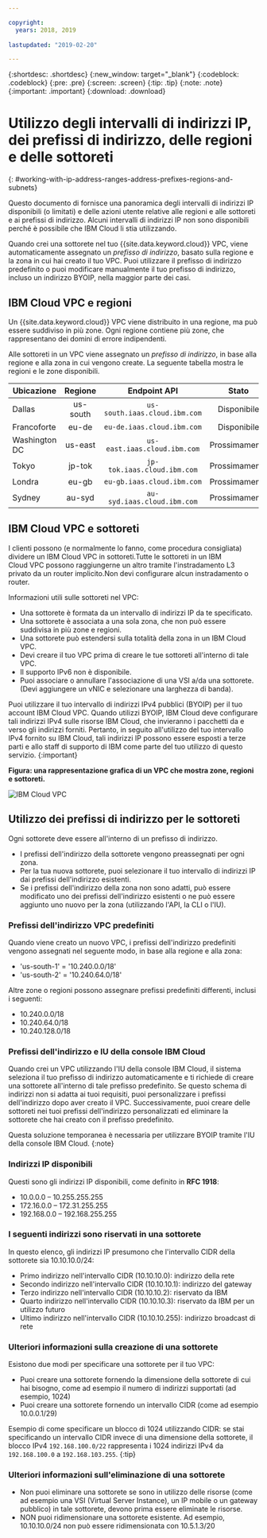 ```yaml
---

copyright:
  years: 2018, 2019
  
lastupdated: "2019-02-20"

---
```


{:shortdesc: .shortdesc}
{:new_window: target="_blank"}
{:codeblock: .codeblock}
{:pre: .pre}
{:screen: .screen}
{:tip: .tip}
{:note: .note}
{:important: .important}
{:download: .download}

# Utilizzo degli intervalli di indirizzi IP, dei prefissi di indirizzo, delle regioni e delle sottoreti 
{: #working-with-ip-address-ranges-address-prefixes-regions-and-subnets}

Questo documento di fornisce una panoramica degli intervalli di indirizzi IP disponibili (o limitati) e delle azioni utente relative alle regioni e alle sottoreti e ai prefissi di indirizzo. Alcuni intervalli di indirizzi IP non sono disponibili perché è possibile che IBM Cloud li stia utilizzando.   

Quando crei una sottorete nel tuo {{site.data.keyword.cloud}} VPC, viene automaticamente assegnato un _prefisso di indirizzo_, basato sulla regione e la zona in cui hai creato il tuo VPC. Puoi utilizzare il prefisso di indirizzo predefinito o puoi modificare manualmente il tuo prefisso di indirizzo, incluso un indirizzo BYOIP, nella maggior parte dei casi. 

## IBM Cloud VPC e regioni

Un {{site.data.keyword.cloud}} VPC viene distribuito in una regione, ma può essere suddiviso in più zone. Ogni regione contiene più zone, che rappresentano dei domini di errore indipendenti.

Alle sottoreti in un VPC viene assegnato un _prefisso di indirizzo_, in base alla regione e alla zona in cui vengono create. La seguente tabella mostra le regioni e le zone disponibili. 

|   Ubicazione     | Regione | Endpoint API | Stato |
| ------- | :------: | :------: |:------: |
| Dallas | us-south | `us-south.iaas.cloud.ibm.com`| Disponibile |
| Francoforte | eu-de | `eu-de.iaas.cloud.ibm.com`| Disponibile |
| Washington DC | us-east | `us-east.iaas.cloud.ibm.com`| Prossimamente |
| Tokyo | jp-tok | `jp-tok.iaas.cloud.ibm.com`| Prossimamente |
| Londra | eu-gb | `eu-gb.iaas.cloud.ibm.com`| Prossimamente |
| Sydney | au-syd | `au-syd.iaas.cloud.ibm.com`| Prossimamente |

## IBM Cloud VPC e sottoreti

I clienti possono (e normalmente lo fanno, come procedura consigliata) dividere un IBM Cloud VPC in sottoreti.Tutte le sottoreti in un IBM Cloud VPC possono raggiungerne un altro tramite l'instradamento L3 privato da un router implicito.Non devi configurare alcun instradamento o router. 

Informazioni utili sulle sottoreti nel VPC:

* Una sottorete è formata da un intervallo di indirizzi IP da te specificato. 
* Una sottorete è associata a una sola zona, che non può essere suddivisa in più zone e regioni.
* Una sottorete può estendersi sulla totalità della zona in un IBM Cloud VPC. 
* Devi creare il tuo VPC prima di creare le tue sottoreti all'interno di tale VPC.
* Il supporto IPv6 non è disponibile.
* Puoi associare o annullare l'associazione di una VSI a/da una sottorete. (Devi aggiungere un vNIC e selezionare una larghezza di banda).

Puoi utilizzare il tuo intervallo di indirizzi IPv4 pubblici (BYOIP) per il tuo account IBM Cloud VPC. Quando utilizzi BYOIP, IBM Cloud deve configurare tali indirizzi IPv4 sulle risorse IBM Cloud, che invieranno i pacchetti da e verso gli indirizzi forniti. Pertanto, in seguito all'utilizzo del tuo intervallo IPv4 fornito su IBM Cloud, tali indirizzi IP possono essere esposti a terze parti e allo staff di supporto di IBM come parte del tuo utilizzo di questo servizio.
{:important}

**Figura: una rappresentazione grafica di un VPC che mostra zone, regioni e sottoreti.**

![IBM Cloud VPC](images/vpc-experience.png)

## Utilizzo dei prefissi di indirizzo per le sottoreti

Ogni sottorete deve essere all'interno di un prefisso di indirizzo.
 * I prefissi dell'indirizzo della sottorete vengono preassegnati per ogni zona.
 * Per la tua nuova sottorete, puoi selezionare il tuo intervallo di indirizzi IP dai prefissi dell'indirizzo esistenti.
 * Se i prefissi dell'indirizzo della zona non sono adatti, può essere modificato uno dei prefissi dell'indirizzo esistenti o ne può essere aggiunto uno nuovo per la zona (utilizzando l'API, la CLI o l'IU).
 
### Prefissi dell'indirizzo VPC predefiniti
 
Quando viene creato un nuovo VPC, i prefissi dell'indirizzo predefiniti vengono assegnati nel seguente modo, in base alla regione e alla zona:
 
* 'us-south-1' = '10.240.0.0/18'
* 'us-south-2' = '10.240.64.0/18'

Altre zone o regioni possono assegnare prefissi predefiniti differenti, inclusi i seguenti:
 
 * 10.240.0.0/18
 * 10.240.64.0/18
 * 10.240.128.0/18
 
### Prefissi dell'indirizzo e IU della console IBM Cloud
 
Quando crei un VPC utilizzando l'IU della console IBM Cloud, il sistema seleziona il tuo prefisso di indirizzo automaticamente e ti richiede di creare una sottorete all'interno di tale prefisso predefinito. Se questo schema di indirizzi non si adatta ai tuoi requisiti, puoi personalizzare i prefissi dell'indirizzo dopo aver creato il VPC. Successivamente, puoi creare delle sottoreti nei tuoi prefissi dell'indirizzo personalizzati ed eliminare la sottorete che hai creato con il prefisso predefinito.
 
Questa soluzione temporanea è necessaria per utilizzare BYOIP tramite l'IU della console IBM Cloud.
{:note}

### Indirizzi IP disponibili

Questi sono gli indirizzi IP disponibili, come definito in **RFC 1918**:

 * 10.0.0.0 – 10.255.255.255
 * 172.16.0.0 – 172.31.255.255
 * 192.168.0.0 – 192.168.255.255

### I seguenti indirizzi sono riservati in una sottorete

In questo elenco, gli indirizzi IP presumono che l'intervallo CIDR della sottorete sia 10.10.10.0/24:

  * Primo indirizzo nell'intervallo CIDR (10.10.10.0): indirizzo della rete
  * Secondo indirizzo nell'intervallo CIDR (10.10.10.1): indirizzo del gateway
  * Terzo indirizzo nell'intervallo CIDR (10.10.10.2): riservato da IBM
  * Quarto indirizzo nell'intervallo CIDR (10.10.10.3): riservato da IBM per un utilizzo futuro
  * Ultimo indirizzo nell'intervallo CIDR (10.10.10.255): indirizzo broadcast di rete

### Ulteriori informazioni sulla creazione di una sottorete

Esistono due modi per specificare una sottorete per il tuo VPC:
  * Puoi creare una sottorete fornendo la dimensione della sottorete di cui hai bisogno, come ad esempio il numero di indirizzi supportati (ad esempio, 1024)
  * Puoi creare una sottorete fornendo un intervallo CIDR (come ad esempio 10.0.0.1/29)
  
Esempio di come specificare un blocco di 1024 utilizzando CIDR: se stai specificando un intervallo CIDR invece di una dimensione della sottorete, il blocco IPv4 `192.168.100.0/22` rappresenta i 1024 indirizzi IPv4 da `192.168.100.0` a `192.168.103.255`.
{:tip}

### Ulteriori informazioni sull'eliminazione di una sottorete
  * Non puoi eliminare una sottorete se sono in utilizzo delle risorse (come ad esempio una VSI (Virtual Server Instance), un IP mobile o un gateway pubblico) in tale sottorete, devono prima essere eliminate le risorse.
  * NON puoi ridimensionare una sottorete esistente. Ad esempio, 10.10.10.0/24 non può essere ridimensionata con 10.5.1.3/20
